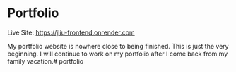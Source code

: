 # Portfolio

Live Site: https://jliu-frontend.onrender.com

My portfolio website is nowhere close to being finished. This is just the very beginning. I will continue to work on my portfolio after I come back from my family vacation.#   p o r t f o l i o  
 